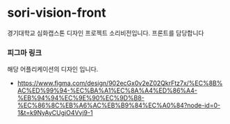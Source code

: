 # sori-vision-front
경기대학교 심화캡스톤 디자인 프로젝트 소리비전입니다. 프론트를 담당합니다

### 피그마 링크
해당 어플리케이션의 디자인 입니다.
- https://www.figma.com/design/902ecGx0v2eZ02QkrFtz7x/%EC%8B%AC%ED%99%94-%EC%BA%A1%EC%8A%A4%ED%86%A4-%EB%94%94%EC%9E%90%EC%9D%B8-%EC%86%8C%EB%A6%AC%EB%B9%84%EC%A0%84?node-id=0-1&t=k9NyAyCUgiO4Vvj9-1
